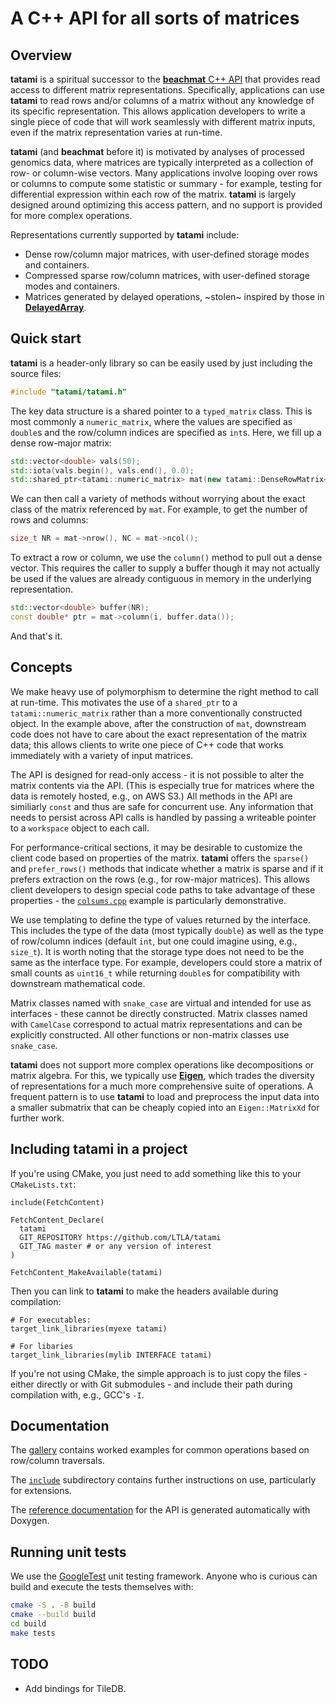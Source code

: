 # A C++ API for all sorts of matrices 

## Overview

**tatami** is a spiritual successor to the [**beachmat** C++ API](https://github.com/LTLA/beachmat) that provides read access to different matrix representations.
Specifically, applications can use **tatami** to read rows and/or columns of a matrix without any knowledge of its specific representation.
This allows application developers to write a single piece of code that will work seamlessly with different matrix inputs, even if the matrix representation varies at run-time.

**tatami** (and **beachmat** before it) is motivated by analyses of processed genomics data, where matrices are typically interpreted as a collection of row- or column-wise vectors.
Many applications involve looping over rows or columns to compute some statistic or summary - for example, testing for differential expression within each row of the matrix.
**tatami** is largely designed around optimizing this access pattern, and no support is provided for more complex operations.

Representations currently supported by **tatami** include:

- Dense row/column major matrices, with user-defined storage modes and containers.
- Compressed sparse row/column matrices, with user-defined storage modes and containers.
- Matrices generated by delayed operations, ~stolen~ inspired by those in [**DelayedArray**](https://github.com/Bioconductor/DelayedArray).

## Quick start

**tatami** is a header-only library so can be easily used by just including the source files:

```cpp
#include "tatami/tatami.h"
```

The key data structure is a shared pointer to a `typed_matrix` class.
This is most commonly a `numeric_matrix`, where the values are specified as `double`s and the row/column indices are specified as `int`s.
Here, we fill up a dense row-major matrix:

```cpp
std::vector<double> vals(50);
std::iota(vals.begin(), vals.end(), 0.0);
std::shared_ptr<tatami::numeric_matrix> mat(new tatami::DenseRowMatrix<double>(10, 5, vals));
```

We can then call a variety of methods without worrying about the exact class of the matrix referenced by `mat`.
For example, to get the number of rows and columns:

```cpp
size_t NR = mat->nrow(), NC = mat->ncol();
```

To extract a row or column, we use the `column()` method to pull out a dense vector.
This requires the caller to supply a buffer though it may not actually be used if the values are already contiguous in memory in the underlying representation.

```cpp
std::vector<double> buffer(NR);
const double* ptr = mat->column(i, buffer.data());
```

And that's it. 

## Concepts

We make heavy use of polymorphism to determine the right method to call at run-time.
This motivates the use of a `shared_ptr` to a `tatami::numeric_matrix` rather than a more conventionally constructed object.
In the example above, after the construction of `mat`, downstream code does not have to care about the exact representation of the matrix data;
this allows clients to write one piece of C++ code that works immediately with a variety of input matrices.

The API is designed for read-only access - it is not possible to alter the matrix contents via the API.
(This is especially true for matrices where the data is remotely hosted, e.g., on AWS S3.)
All methods in the API are similiarly `const` and thus are safe for concurrent use.
Any information that needs to persist across API calls is handled by passing a writeable pointer to a `workspace` object to each call.

For performance-critical sections, it may be desirable to customize the client code based on properties of the matrix.
**tatami** offers the `sparse()` and `prefer_rows()` methods that indicate whether a matrix is sparse and if it prefers extraction on the rows (e.g., for row-major matrices).
This allows client developers to design special code paths to take advantage of these properties - the [`colsums.cpp`](gallery/colsums.cpp) example is particularly demonstrative.

We use templating to define the type of values returned by the interface.
This includes the type of the data (most typically `double`) as well as the type of row/column indices (default `int`, but one could imagine using, e.g., `size_t`).
It is worth noting that the storage type does not need to be the same as the interface type.
For example, developers could store a matrix of small counts as `uint16_t` while returning `double`s for compatibility with downstream mathematical code.

Matrix classes named with `snake_case` are virtual and intended for use as interfaces - these cannot be directly constructed.
Matrix classes named with `CamelCase` correspond to actual matrix representations and can be explicitly constructed.
All other functions or non-matrix classes use `snake_case`.

**tatami** does not support more complex operations like decompositions or matrix algebra.
For this, we typically use [**Eigen**](https://eigen.tuxfamily.org/), which trades the diversity of representations for a much more comprehensive suite of operations.
A frequent pattern is to use **tatami** to load and preprocess the input data into a smaller submatrix that can be cheaply copied into an `Eigen::MatrixXd` for further work.

## Including **tatami** in a project

If you're using CMake, you just need to add something like this to your `CMakeLists.txt`:

```
include(FetchContent)

FetchContent_Declare(
  tatami
  GIT_REPOSITORY https://github.com/LTLA/tatami
  GIT_TAG master # or any version of interest 
)

FetchContent_MakeAvailable(tatami)
```

Then you can link to **tatami** to make the headers available during compilation:

```
# For executables:
target_link_libraries(myexe tatami)

# For libaries
target_link_libraries(mylib INTERFACE tatami)
```

If you're not using CMake, the simple approach is to just copy the files - either directly or with Git submodules - and include their path during compilation with, e.g., GCC's `-I`.

## Documentation

The [gallery](https://github.com/LTLA/tatami/tree/master/gallery) contains worked examples for common operations based on row/column traversals.

The [`include`](https://github.com/LTLA/tatami/tree/master/include) subdirectory contains further instructions on use, particularly for extensions.

The [reference documentation](https://ltla.github.io/tatami) for the API is generated automatically with Doxygen.

## Running unit tests

We use the [GoogleTest](https://github.com/google/googletest) unit testing framework.
Anyone who is curious can build and execute the tests themselves with:

```sh
cmake -S . -B build
cmake --build build
cd build
make tests
```

## TODO

- Add bindings for TileDB.
